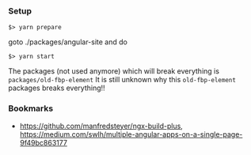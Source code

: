 ### Setup

    $> yarn prepare

goto ./packages/angular-site and do

    $> yarn start

The packages (not used anymore) which will break everything is `packages/old-fbp-element`
It is still unknown why this `old-fbp-element` packages breaks everything!!

### Bookmarks

  * https://github.com/manfredsteyer/ngx-build-plus, https://medium.com/swlh/multiple-angular-apps-on-a-single-page-9f49bc863177

